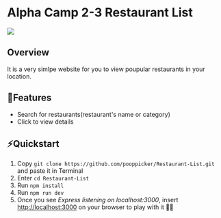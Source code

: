 # Alpha Camp 2-3 Restaurant List
![](https://i.imgur.com/VUTBp8E.jpg)

## Overview
It is a very simlpe website for you to view poupular restaurants in your location.

## 🌻Features
* Search for restaurants(restaurant's name or category)
* Click to view details

## ⚡️Quickstart
1. Copy `git clone https://github.com/pooppicker/Restaurant-List.git` and paste it in Terminal
2. Enter `cd Restaurant-List`
3. Run `npm install`
4. Run `npm run dev`
5. Once you see *Express listening on localhost:3000*, insert [http://localhost:3000](localhost:3000) on your browser to play with it 👍🏻

